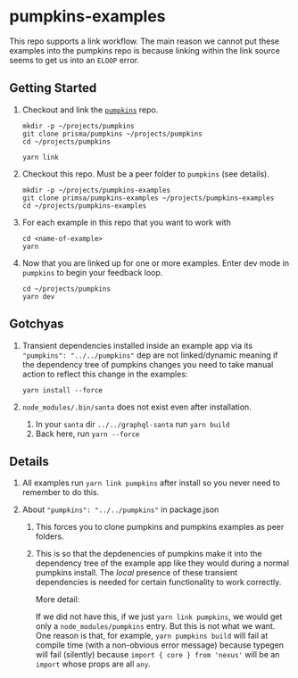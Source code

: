 # pumpkins-examples

This repo supports a link workflow. The main reason we cannot put these examples into the pumpkins repo is because linking within the link source seems to get us into an `ELOOP` error.

## Getting Started

1. Checkout and link the [`pumpkins`](https://github.com/prisma/pumpkins) repo.

   ```
   mkdir -p ~/projects/pumpkins
   git clone prisma/pumpkins ~/projects/pumpkins
   cd ~/projects/pumpkins

   yarn link
   ```

2. Checkout this repo. Must be a peer folder to `pumpkins` (see details).

   ```
   mkdir -p ~/projects/pumpkins-examples
   git clone primsa/pumpkins-examples ~/projects/pumpkins-examples
   cd ~/projects/pumpkins-examples
   ```

3. For each example in this repo that you want to work with

   ```
   cd <name-of-example>
   yarn
   ```

4. Now that you are linked up for one or more examples. Enter dev mode in `pumpkins` to begin your feedback loop.

   ```
   cd ~/projects/pumpkins
   yarn dev
   ```

## Gotchyas

1. Transient dependencies installed inside an example app via its `"pumpkins": "../../pumpkins"` dep are not linked/dynamic meaning if the dependency tree of pumpkins changes you need to take manual action to reflect this change in the examples:

   ```
   yarn install --force
   ```

1. `node_modules/.bin/santa` does not exist even after installation.

   1. In your `santa` dir `../../graphql-santa` run `yarn build`
   1. Back here, run `yarn --force`

## Details

1. All examples run `yarn link pumpkins` after install so you never need to remember to do this.

2. About `"pumpkins": "../../pumpkins"` in package.json

   1. This forces you to clone pumpkins and pumpkins examples as peer folders.

   2. This is so that the depdenencies of pumpkins make it into the dependency tree
      of the example app like they would during a normal pumpkins install. The _local_ presence of these transient dependencies is needed for certain functionality to work correctly.

      More detail:

      If we did not have this, if we just `yarn link pumpkins`, we would get only a `node_modules/pumpkins` entry. But this is not what we want. One reason is that, for example, `yarn pumpkins build` will fail at compile time (with a non-obvious error message) because typegen will fail (silently) because `import { core } from 'nexus'` will be an `import` whose props are all `any`.
